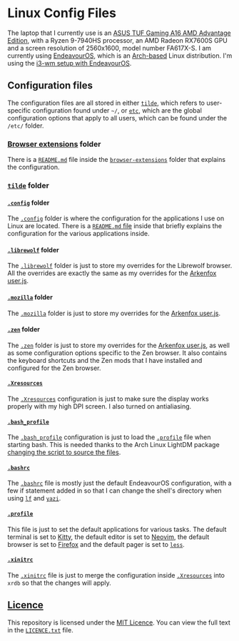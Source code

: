# Linux Config Files

The laptop that I currently use is an
[ASUS TUF Gaming A16 AMD Advantage Edition](https://www.asus.com/laptops/for-gaming/tuf-gaming/asus-tuf-gaming-a16-advantage-edition-2023/),
with a Ryzen 9-7940HS processor, an AMD Radeon RX7600S GPU
and a screen resolution of 2560x1600, model number FA617X-S.
I am currently using [EndeavourOS](https://endeavouros.com/),
which is an [Arch-based](https://archlinux.org/) Linux distribution.
I'm using the [i3-wm setup with EndeavourOS](https://discovery.endeavouros.com/window-tiling-managers/i3-wm/2021/03/).

## Configuration files

The configuration files are all stored in either [`tilde`](tilde),
which refers to user-specific configuration found under `~/`,
or [`etc`](etc), which are the global configuration options
that apply to all users, which can be found under the `/etc/` folder.

### [Browser extensions](browser-extensions/) folder

There is a [`README.md`](browser-extensions/README.md) file
inside the [`browser-extensions`](browser-extensions/)
folder that explains the configuration.

### [`tilde`](tilde) folder

#### [`.config`](tilde/.config/) folder

The [`.config`](tilde/.config/) folder is where the configuration
for the applications I use on Linux are located.
There is a [`README.md` file](tilde/.config/) inside that
briefly explains the configuration for the various applications inside.

#### [`.librewolf`](tilde/.librewolf/) folder

The [`.librewolf`](tilde/.librewolf/) folder is just to store my
overrides for the Librewolf browser.
All the overrides are exactly the same as my overrides for the
[Arkenfox user.js](https://github.com/arkenfox/user.js).

#### [`.mozilla`](tilde/.mozilla/) folder

The [`.mozilla`](tilde/.mozilla/) folder is just to store my overrides for the
[Arkenfox user.js](https://github.com/arkenfox/user.js).

#### [`.zen`](tilde/.zen/) folder

The [`.zen`](tilde/.zen/) folder is just to store my overrides for the
[Arkenfox user.js](https://github.com/arkenfox/user.js), as well as
some configuration options specific to the Zen browser.
It also contains the keyboard shortcuts and the Zen mods that
I have installed and configured for the Zen browser.

#### [`.Xresources`](tilde/.Xresources)

The [`.Xresources`](tilde/.Xresources) configuration is just to make sure
the display works properly with my high DPI screen.
I also turned on antialiasing.

#### [`.bash_profile`](tilde/.bash_profile)

The [`.bash_profile`](tilde/.bash_profile) configuration is just to
load the [`.profile`](tilde/.profile) file when starting bash.
This is needed thanks to the Arch Linux LightDM package
[changing the script to source the files](https://gitlab.archlinux.org/archlinux/packaging/packages/lightdm/-/commit/75c048cabfe9693749f5f363ab6257400d954ffa).

#### [`.bashrc`](tilde/.bashrc)

The [`.bashrc`](tilde/.bashrc) file is mostly
just the default EndeavourOS configuration,
with a few if statement added in so that
I can change the shell's directory
when using [`lf`](https://github.com/gokcehan/lf) and
[`yazi`](https://yazi-rs.github.io/).

#### [`.profile`](tilde/.profile)

This file is just to set the default applications for various tasks.
The default terminal is set to
[Kitty](https://sw.kovidgoyal.net/kitty/),
the default editor is set to
[Neovim](https://neovim.io/),
the default browser is set to
[Firefox](https://www.mozilla.org/en-US/firefox/) and
the default pager is set to
[`less`](https://www.greenwoodsoftware.com/less/).

#### [`.xinitrc`](tilde/.xinitrc)

The [`.xinitrc`](tilde/.xinitrc) file is just to merge the
configuration inside [`.Xresources`](tilde/.Xresources)
into `xrdb` so that the changes will apply.

## [Licence](LICENCE.txt)

This repository is licensed under the [MIT Licence](LICENCE.txt).
You can view the full text in the [`LICENCE.txt`](LICENCE.txt) file.
